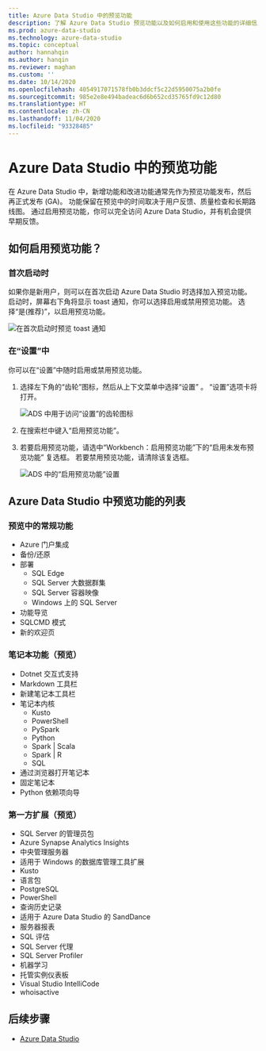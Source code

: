 ```yaml
---
title: Azure Data Studio 中的预览功能
description: 了解 Azure Data Studio 预览功能以及如何启用和使用这些功能的详细信息。
ms.prod: azure-data-studio
ms.technology: azure-data-studio
ms.topic: conceptual
author: hannahqin
ms.author: hanqin
ms.reviewer: maghan
ms.custom: ''
ms.date: 10/14/2020
ms.openlocfilehash: 4054917071578fb0b3ddcf5c22d5950075a2b0fe
ms.sourcegitcommit: 985e2e8e494badeac6d6b652cd35765fd9c12d80
ms.translationtype: HT
ms.contentlocale: zh-CN
ms.lasthandoff: 11/04/2020
ms.locfileid: "93328485"
---
```

# <a name="preview-features-in-azure-data-studio"></a>Azure Data Studio 中的预览功能

在 Azure Data Studio 中，新增功能和改进功能通常先作为预览功能发布，然后再正式发布 (GA)。 功能保留在预览中的时间取决于用户反馈、质量检查和长期路线图。 通过启用预览功能，你可以完全访问 Azure Data Studio，并有机会提供早期反馈。

## <a name="how-do-i-enable-preview-features"></a>如何启用预览功能？

### <a name="on-first-launch"></a>首次启动时

如果你是新用户，则可以在首次启动 Azure Data Studio 时选择加入预览功能。 启动时，屏幕右下角将显示 toast 通知，你可以选择启用或禁用预览功能。 选择“是(推荐)”，以启用预览功能。

![在首次启动时预览 toast 通知](./media/getting-started/preview-toast-notification.png)

### <a name="in-settings"></a>在“设置”中

你可以在“设置”中随时启用或禁用预览功能。

1. 选择左下角的“齿轮”图标，然后从上下文菜单中选择“设置” 。 “设置”选项卡将打开。

   ![ADS 中用于访问“设置”的齿轮图标](./media/settings/open-settings-menu.png)

2. 在搜索栏中键入“启用预览功能”。

3. 若要启用预览功能，请选中“Workbench：启用预览功能”下的“启用未发布预览功能” 复选框。 若要禁用预览功能，请清除该复选框。

   ![ADS 中的“启用预览功能”设置](./media/settings/preview-features-settings.png)

## <a name="list-of-preview-features-in-azure-data-studio"></a>Azure Data Studio 中预览功能的列表

### <a name="general-features-in-preview"></a>预览中的常规功能

* Azure 门户集成
* 备份/还原
* 部署
    * SQL Edge
    * SQL Server 大数据群集
    * SQL Server 容器映像
    * Windows 上的 SQL Server
* 功能导览
*  SQLCMD 模式
* 新的欢迎页

### <a name="notebook-features-in-preview"></a>笔记本功能（预览）

* Dotnet 交互式支持
* Markdown 工具栏
*  新建笔记本工具栏
* 笔记本内核
    * Kusto
    * PowerShell
    * PySpark
    * Python
    * Spark | Scala
    * Spark | R
    * SQL
* 通过浏览器打开笔记本
* 固定笔记本
* Python 依赖项向导

### <a name="first-party-extensions-in-preview"></a>第一方扩展（预览）

* SQL Server 的管理员包
* Azure Synapse Analytics Insights
* 中央管理服务器
* 适用于 Windows 的数据库管理工具扩展
* Kusto
* 语言包
* PostgreSQL
* PowerShell
* 查询历史记录
* 适用于 Azure Data Studio 的 SandDance
* 服务器报表
* SQL 评估
* SQL Server 代理
* SQL Server Profiler
* 机器学习
* 托管实例仪表板
* Visual Studio IntelliCode
* whoisactive

## <a name="next-steps"></a>后续步骤

* [Azure Data Studio](what-is-azure-data-studio.md)
